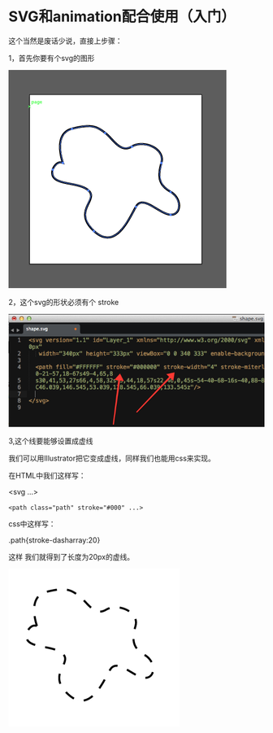 <h1>SVG和animation配合使用（入门）</h1>

这个当然是废话少说，直接上步骤：

1，首先你要有个svg的图形

 <img src="../images/svg-shape.png"/>

2，这个svg的形状必须有个 stroke 

 <img src="../images/svg-path.png"/>

3,这个线要能够设置成虚线

  我们可以用Illustrator把它变成虚线，同样我们也能用css来实现。

  在HTML中我们这样写：

  <svg ...>

  	<path class="path" stroke="#000" ...>

  </svg>

  css中这样写：

  .path{stroke-dasharray:20}

  这样 我们就得到了长度为20px的虚线。

 <img src="../images/dashed-shape.png"/>
























































